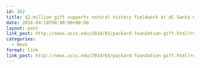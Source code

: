 ```yaml
---
id: 102
title: $2-million gift supports natural history fieldwork at UC Santa Cruz
date: 2014-04-10T00:00:00+00:00
layout: post
link_post: http://news.ucsc.edu/2014/03/packard-foundation-gift.html?ref=campaign
categories:
  - News
format: link
link_post: http://news.ucsc.edu/2014/03/packard-foundation-gift.html?ref=campaign
---
```

